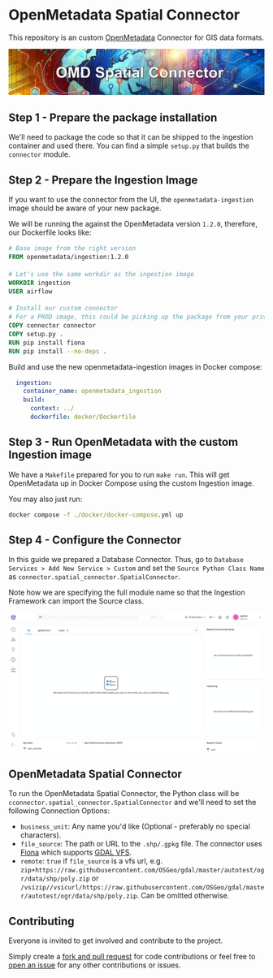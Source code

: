 # OpenMetadata Spatial Connector
This repository is an custom [OpenMetadata](https://open-metadata.org/) Connector for GIS data formats.

![OMD Spatial Connector](images%2Fhead.png)


## Step 1 - Prepare the package installation
We'll need to package the code so that it can be shipped to the ingestion container and used there. You can find a simple `setup.py` that builds the `connector` module.

## Step 2 - Prepare the Ingestion Image

If you want to use the connector from the UI, the `openmetadata-ingestion` image should be aware of your new package.

We will be running the against the OpenMetadata version `1.2.0`, therefore, our Dockerfile looks like:

```Dockerfile
# Base image from the right version
FROM openmetadata/ingestion:1.2.0

# Let's use the same workdir as the ingestion image
WORKDIR ingestion
USER airflow

# Install our custom connector
# For a PROD image, this could be picking up the package from your private package index
COPY connector connector
COPY setup.py .
RUN pip install fiona
RUN pip install --no-deps .
```
Build and use the new openmetadata-ingestion images in Docker compose:
```yaml
  ingestion:
    container_name: openmetadata_ingestion
    build:
      context: ../
      dockerfile: docker/Dockerfile
```

## Step 3 - Run OpenMetadata with the custom Ingestion image

We have a `Makefile` prepared for you to run `make run`. This will get OpenMetadata up in Docker Compose using the custom Ingestion image.

You may also just run:

```cmd
docker compose -f ./docker/docker-compose.yml up
```

## Step 4 - Configure the Connector

In this guide we prepared a Database Connector. Thus, go to `Database Services > Add New Service > Custom` and set the `Source Python Class Name` as `connector.spatial_connector.SpatialConnector`.

Note how we are specifying the full module name so that the Ingestion Framework can import the Source class.

![demo.gif](images%2Fsetup_demo.gif)

## OpenMetadata Spatial Connector

To run the OpenMetadata Spatial Connector, the Python class will be `cconnector.spatial_connector.SpatialConnector` and we'll need to set the following Connection Options:
- `business_unit`: Any name you'd like (Optional - preferably no special characters).
- `file_source`: The path or URL to the `.shp/.gpkg` file. The connector uses [Fiona](https://fiona.readthedocs.io/en/latest/index.html) which supports [GDAL VFS](https://gdal.org/user/virtual_file_systems.html).
- `remote`: `true` if `file_source` is a vfs url, e.g. `zip+https://raw.githubusercontent.com/OSGeo/gdal/master/autotest/ogr/data/shp/poly.zip` or `/vsizip//vsicurl/https://raw.githubusercontent.com/OSGeo/gdal/master/autotest/ogr/data/shp/poly.zip`. Can be omitted otherwise.  

## Contributing

Everyone is invited to get involved and contribute to the project.

Simply create a [fork and pull request](https://docs.github.com/en/get-started/quickstart/contributing-to-projects) for code contributions or
feel free to [open an issue](https://github.com/msgis/openmetadata-spatial-connector/issues) for any other contributions or issues.
